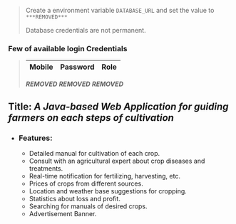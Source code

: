 >  Create a environment variable `DATABASE_URL` 
>  and set the value to `***REMOVED***`
> 
>  Database credentials are not permanent.

### Few of available login Credentials
>  Mobile | Password | Role
> --------|----------|---------
> ***REMOVED***
> ***REMOVED***
> ***REMOVED***

 
## Title: _A Java-based Web Application for guiding farmers on each steps of cultivation_
- ### Features:
  - Detailed manual for cultivation of each crop.
  - Consult with an agricultural expert about crop diseases and treatments.
  - Real-time notification for fertilizing, harvesting, etc.
  - Prices of crops from different sources.
  - Location and weather base suggestions for cropping.
  - Statistics about loss and profit.
  - Searching for manuals of desired crops.
  - Advertisement Banner. 
